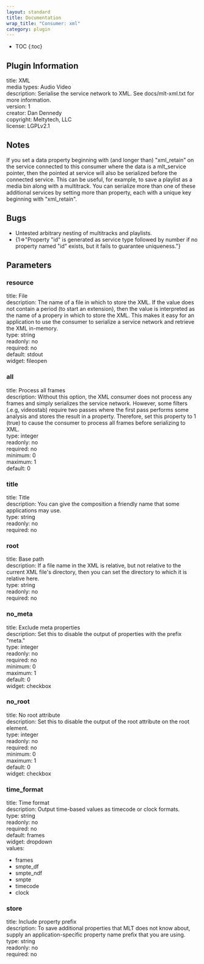 ```yaml
---
layout: standard
title: Documentation
wrap_title: "Consumer: xml"
category: plugin
---
```

* TOC
{:toc}

## Plugin Information

title: XML  
media types:
Audio  Video  
description: Serialise the service network to XML. See docs/mlt-xml.txt for more information.  
version: 1  
creator: Dan Dennedy  
copyright: Meltytech, LLC  
license: LGPLv2.1  

## Notes

If you set a data property beginning with (and longer than) &quot;xml_retain&quot; on the service connected to this consumer where the data is a mlt_service pointer, then the pointed at service will also be serialized before the connected service. This can be useful, for example, to save a playlist as a media bin along with a multitrack. You can serialize more than one of these additional services by setting more than property, each with a unique key beginning with &quot;xml_retain&quot;.

## Bugs

* Untested arbitrary nesting of multitracks and playlists.
* {1=>"Property \"id\" is generated as service type followed by number if no property named \"id\" exists, but it fails to guarantee uniqueness."}


## Parameters

### resource

title: File    
description:
The name of a file in which to store the XML. If the value does not contain a period (to start an extension), then the value is interpreted as the name of a propery in which to store the XML. This makes it easy for an application to use the consumer to serialize a service network and retrieve the XML in-memory.  
type: string  
readonly: no  
required: no  
default: stdout  
widget: fileopen  

### all

title: Process all frames    
description:
Without this option, the XML consumer does not process any frames and simply serializes the service network. However, some filters (.e.g, videostab) require two passes where the first pass performs some analysis and stores the result in a property. Therefore, set this property to 1 (true) to cause the consumer to process all frames before serializing to XML.  
type: integer  
readonly: no  
required: no  
minimum: 0  
maximum: 1  
default: 0  

### title

title: Title    
description:
You can give the composition a friendly name that some applications may use.  
type: string  
readonly: no  
required: no  

### root

title: Base path    
description:
If a file name in the XML is relative, but not relative to the current XML file&#39;s directory, then you can set the directory to which it is relative here.  
type: string  
readonly: no  
required: no  

### no_meta

title: Exclude meta properties    
description:
Set this to disable the output of properties with the prefix &quot;meta.&quot;  
type: integer  
readonly: no  
required: no  
minimum: 0  
maximum: 1  
default: 0  
widget: checkbox  

### no_root

title: No root attribute    
description:
Set this to disable the output of the root attribute on the root element.  
type: integer  
readonly: no  
required: no  
minimum: 0  
maximum: 1  
default: 0  
widget: checkbox  

### time_format

title: Time format    
description:
Output time-based values as timecode or clock formats.  
type: string  
readonly: no  
required: no  
default: frames  
widget: dropdown  
values:  

* frames
* smpte_df
* smpte_ndf
* smpte
* timecode
* clock

### store

title: Include property prefix    
description:
To save additional properties that MLT does not know about, supply an application-specific property name prefix that you are using.  
type: string  
readonly: no  
required: no  

